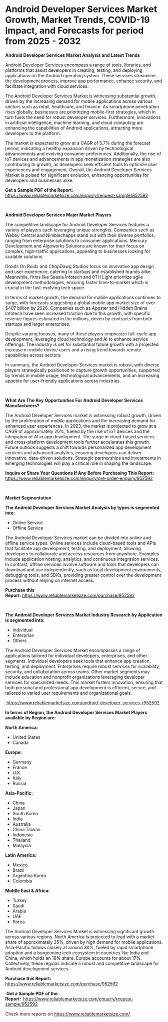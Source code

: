 <p><h1>Android Developer Services Market Growth, Market Trends, COVID-19 Impact, and Forecasts for period from 2025 - 2032</h1></p><p><strong>Android Developer Services Market Analysis and Latest Trends</strong></p>
<p><p>Android Developer Services encompass a range of tools, libraries, and platforms that assist developers in creating, testing, and deploying applications on the Android operating system. These services streamline the development process, improve app performance, enhance security, and facilitate integration with cloud services. </p><p>The Android Developer Services Market is witnessing substantial growth, driven by the increasing demand for mobile applications across various sectors such as retail, healthcare, and finance. As smartphone penetration rises globally, businesses are prioritizing mobile-first strategies, which in turn fuels the need for robust developer services. Furthermore, innovations in artificial intelligence, machine learning, and cloud computing are enhancing the capabilities of Android applications, attracting more developers to the platform. </p><p>The market is expected to grow at a CAGR of 5.7% during the forecast period, indicating a healthy expansion driven by technological advancements and evolving consumer preferences. Additionally, the rise of IoT devices and advancements in app monetization strategies are also contributing to growth, as developers seek efficient tools to optimize user experiences and engagement. Overall, the Android Developer Services Market is poised for significant evolution, enhancing opportunities for developers and businesses alike.</p></p>
<p><strong>Get a Sample PDF of the Report:&nbsp;</strong> <a href="https://www.reliablemarketsize.com/enquiry/request-sample/952592?utm_campaign=2744&utm_medium=2&utm_source=Github&utm_content=ia&utm_term=07032025&utm_id=android-developer-services">https://www.reliablemarketsize.com/enquiry/request-sample/952592</a></p>
<p>&nbsp;</p>
<p><strong>Android Developer Services Major Market Players</strong></p>
<p><p>The competitive landscape for Android Developer Services features a variety of players each leveraging unique strengths. Companies such as Webby Central and Nimblechapps stand out with their diverse portfolios, ranging from enterprise solutions to consumer applications. Mercury Development and Algoworks Solutions are known for their focus on complex, high-traffic applications, appealing to businesses looking for scalable solutions. </p><p>Droids On Roids and ChopDawg Studios focus on innovative app design and user experience, catering to startups and established brands alike. Meanwhile, firms like Seasia Infotech and 8TH Light prioritize agile development methodologies, ensuring faster time-to-market which is crucial in the fast-evolving tech space.</p><p>In terms of market growth, the demand for mobile applications continues to surge, with forecasts suggesting a global mobile app market size of over $407 billion by 2026. Companies such as Appster and Hidden Brains Infotech have seen increased traction due to this growth, with specific revenue figures estimated in the millions, driven by contracts from both startups and larger enterprises.</p><p>Despite varying focuses, many of these players emphasize full-cycle app development, leveraging cloud technology and AI to enhance service offerings. The industry is set for substantial future growth with a projected increase in mobile device users and a rising trend towards remote capabilities across sectors.</p><p>In summary, the Android Developer Services market is robust, with diverse players strategically positioned to capture growth opportunities, supported by trends in mobile usage, technological advancements, and an increasing appetite for user-friendly applications across industries.</p></p>
<p>&nbsp;</p>
<p><strong>What Are The Key Opportunities For Android Developer Services Manufacturers?</strong></p>
<p><p>The Android Developer Services market is witnessing robust growth, driven by the proliferation of mobile applications and the increasing demand for enhanced user experiences. In 2023, the market is projected to grow at a CAGR of approximately 20%, fueled by the rise of IoT devices and the integration of AI in app development. The surge in cloud-based services and cross-platform development tools further accelerates this growth. Future outlook suggests a shift towards personalized app development services and advanced analytics, ensuring developers can deliver innovative, data-driven solutions. Strategic partnerships and investments in emerging technologies will play a critical role in shaping the landscape.</p></p>
<p><strong>Inquire or Share Your Questions If Any Before Purchasing This Report:</strong> <a href="https://www.reliablemarketsize.com/enquiry/pre-order-enquiry/952592?utm_campaign=2744&utm_medium=2&utm_source=Github&utm_content=ia&utm_term=07032025&utm_id=android-developer-services">https://www.reliablemarketsize.com/enquiry/pre-order-enquiry/952592</a></p>
<p>&nbsp;</p>
<p><strong>Market Segmentation</strong></p>
<p><strong>The Android Developer Services Market Analysis by types is segmented into:</strong></p>
<p><ul><li>Online Service</li><li>Offline Service</li></ul></p>
<p><p>The Android Developer Services market can be divided into online and offline service types. Online services include cloud-based tools and APIs that facilitate app development, testing, and deployment, allowing developers to collaborate and access resources from anywhere. Examples include application hosting, analytics, and continuous integration services. In contrast, offline services involve software and tools that developers can download and use independently, such as local development environments, debugging tools, and SDKs, providing greater control over the development process without relying on internet access.</p></p>
<p><strong>Purchase this Report:&nbsp;</strong><a href="https://www.reliablemarketsize.com/purchase/952592?utm_campaign=2744&utm_medium=2&utm_source=Github&utm_content=ia&utm_term=07032025&utm_id=android-developer-services">https://www.reliablemarketsize.com/purchase/952592</a></p>
<p>&nbsp;</p>
<p><strong>The Android Developer Services Market Industry Research by Application is segmented into:</strong></p>
<p><ul><li>Individual</li><li>Enterprise</li><li>Others</li></ul></p>
<p><p>The Android Developer Services Market encompasses a range of applications tailored for individual developers, enterprises, and other segments. Individual developers seek tools that enhance app creation, testing, and deployment. Enterprises require robust services for scalability, security, and collaboration across teams. Other market segments may include education and nonprofit organizations leveraging developer services for specialized needs. This market fosters innovation, ensuring that both personal and professional app development is efficient, secure, and tailored to varied user requirements and organizational goals.</p></p>
<p><a href="https://www.reliablemarketsize.com/android-developer-services-r952592?utm_campaign=2744&utm_medium=2&utm_source=Github&utm_content=ia&utm_term=07032025&utm_id=android-developer-services">&nbsp;https://www.reliablemarketsize.com/android-developer-services-r952592</a></p>
<p><strong>In terms of Region, the Android Developer Services Market Players available by Region are:</strong></p>
<p>
    <p> <strong> North America: </strong>
        <ul>
            <li>United States</li>
            <li>Canada</li>
        </ul>
        </p> 
    <p> <strong> Europe: </strong>
        <ul>
            <li>Germany</li>
            <li>France</li>
            <li>U.K.</li>
            <li>Italy</li>
            <li>Russia</li>
        </ul>
        </p> 
    <p> <strong> Asia-Pacific: </strong>
        <ul>
            <li>China</li>
            <li>Japan</li>
            <li>South Korea</li>
            <li>India</li>
            <li>Australia</li>
            <li>China Taiwan</li>
            <li>Indonesia</li>
            <li>Thailand</li>
            <li>Malaysia</li>
        </ul>
        </p> 
    <p> <strong> Latin America: </strong>
        <ul>
            <li>Mexico</li>
            <li>Brazil</li>
            <li>Argentina Korea</li>
            <li>Colombia</li>
        </ul>
        </p> 
    <p> <strong> Middle East & Africa: </strong>
        <ul>
            <li>Turkey</li>
            <li>Saudi</li>
            <li>Arabia</li>
            <li>UAE</li>
            <li>Korea</li>
        </ul>
    </p>
    </p>
<p><p>The Android Developer Services Market is witnessing significant growth across various regions. North America is projected to lead with a market share of approximately 35%, driven by high demand for mobile applications. Asia-Pacific follows closely at around 30%, fueled by rapid smartphone adoption and a burgeoning tech ecosystem in countries like India and China, which holds an 18% share. Europe accounts for about 17%. Collectively, these regions indicate a robust and competitive landscape for Android development services.</p></p>
<p><strong>Purchase this Report: </strong><a href="https://www.reliablemarketsize.com/purchase/952592?utm_campaign=2744&utm_medium=2&utm_source=Github&utm_content=ia&utm_term=07032025&utm_id=android-developer-services">https://www.reliablemarketsize.com/purchase/952592</a></p>
<p>&nbsp;<strong>Get a Sample PDF of the Report:&nbsp;&nbsp;</strong><a href="https://www.reliablemarketsize.com/enquiry/request-sample/952592?utm_campaign=2744&utm_medium=2&utm_source=Github&utm_content=ia&utm_term=07032025&utm_id=android-developer-services">https://www.reliablemarketsize.com/enquiry/request-sample/952592</a></p>
<p><strong></strong></p>
<p>Check more reports on <a href="https://www.reliablemarketsize.com/?utm_campaign=2744&utm_medium=2&utm_source=Github&utm_content=ia&utm_term=07032025&utm_id=android-developer-services">https://www.reliablemarketsize.com/</a></p>